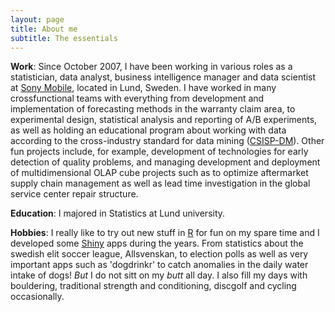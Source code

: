```yaml
---
layout: page
title: About me
subtitle: The essentials
---
```


**Work**: Since October 2007, I have been working in various roles as a statistician, data analyst, business intelligence manager and data scientist at [Sony Mobile], located in Lund, Sweden. I have worked in many crossfunctional teams with everything from development and implementation of forecasting methods in the warranty claim area, to experimental design, statistical analysis and reporting of A/B experiments, as well as holding an educational program about working with data according to the cross-industry standard for data mining ([CSISP-DM]). Other fun projects include, for example, development of technologies for early detection of quality problems, and managing development and deployment of multidimensional OLAP cube projects such as to optimize aftermarket supply chain management as well as lead time investigation in the global service center repair structure.

**Education**: I majored in Statistics at Lund university.

**Hobbies**: I really like to try out new stuff in [R] for fun on my spare time and I developed some [Shiny] apps during the years. From statistics about the swedish elit soccer league, Allsvenskan, to election polls as well as very important apps such as 'dogdrinkr' to catch anomalies in the daily water intake of dogs! *But* I do not sitt on my *butt* all day. I also fill my days with bouldering, traditional strength and conditioning, discgolf and cycling occasionally.


[Sony Mobile]: https://www.sonymobile.com/
[CSISP-DM]: https://en.wikipedia.org/wiki/Cross-industry_standard_process_for_data_mining
[R]: https://www.r-project.org/
[Shiny]: https://shiny.rstudio.com/
